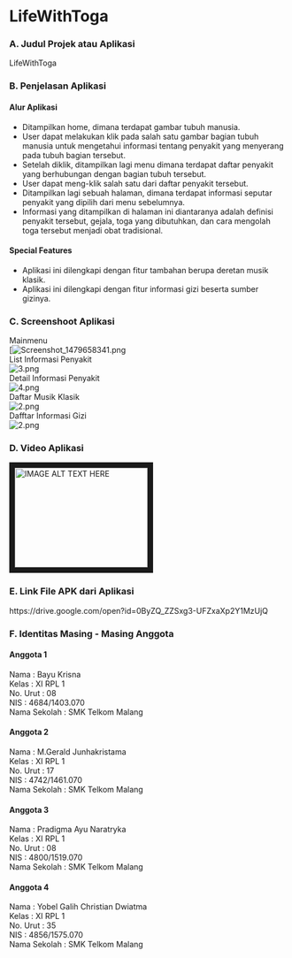 # LifeWithToga

### A. Judul Projek atau Aplikasi
LifeWithToga

### B. Penjelasan Aplikasi
#### Alur Aplikasi
- Ditampilkan home, dimana terdapat gambar tubuh manusia.
- User dapat melakukan klik pada salah satu gambar bagian tubuh manusia untuk mengetahui informasi tentang penyakit yang menyerang pada tubuh bagian tersebut.
- Setelah diklik, ditampilkan lagi menu dimana terdapat daftar penyakit yang berhubungan dengan bagian tubuh tersebut.
- User dapat meng-klik salah satu dari daftar penyakit tersebut.
- Ditampilkan lagi sebuah halaman, dimana terdapat informasi seputar penyakit yang dipilih dari menu sebelumnya.
- Informasi yang ditampilkan di halaman ini diantaranya adalah definisi penyakit tersebut, gejala, toga yang dibutuhkan, dan cara mengolah toga tersebut menjadi obat tradisional.

#### Special Features
- Aplikasi ini dilengkapi dengan fitur tambahan berupa deretan musik klasik.
- Aplikasi ini dilengkapi dengan fitur informasi gizi beserta sumber gizinya.

### C. Screenshoot Aplikasi
Mainmenu <br>
[![Screenshot_1479658341.png](https://s15.postimg.org/8hqsirb4b/mainmenu.png) <br>
List Informasi Penyakit <br>
![3.png](https://s15.postimg.org/6nrjdocdn/list.png) <br>
Detail Informasi Penyakit <br>
![4.png](https://s17.postimg.org/esv9os4lb/detail.png) <br>
Daftar Musik Klasik <br>
![2.png](https://s12.postimg.org/pwrz05fjh/musik.png) <br>
Dafftar Informasi Gizi <br>
![2.png](https://s18.postimg.org/pcri6o2a1/listgizi.png)


### D. Video Aplikasi
<a href="http://www.youtube.com/watch?feature=player_embedded&v=YOUTUBE_VIDEO_ID_HERE
" target="_blank"><img src="http://img.youtube.com/vi/YOUTUBE_VIDEO_ID_HERE/0.jpg" 
alt="IMAGE ALT TEXT HERE" width="240" height="180" border="10" /></a>

### E. Link File APK dari Aplikasi
<p> https://drive.google.com/open?id=0ByZQ_ZZSxg3-UFZxaXp2Y1MzUjQ </p> 

### F. Identitas Masing - Masing Anggota
#### Anggota 1
Nama          : Bayu Krisna <br>
Kelas         : XI RPL 1 <br>
No. Urut      : 08 <br>
NIS           : 4684/1403.070 <br>
Nama Sekolah  : SMK Telkom Malang <br>

#### Anggota 2
Nama          : M.Gerald Junhakristama <br>
Kelas         : XI RPL 1 <br>
No. Urut      : 17 <br>
NIS           : 4742/1461.070 <br>
Nama Sekolah  : SMK Telkom Malang <br>

#### Anggota 3
Nama          : Pradigma Ayu Naratryka <br>
Kelas         : XI RPL 1 <br>
No. Urut      : 08 <br>
NIS           : 4800/1519.070 <br>
Nama Sekolah  : SMK Telkom Malang <br>

#### Anggota 4
Nama          : Yobel Galih Christian Dwiatma <br>
Kelas         : XI RPL 1 <br>
No. Urut      : 35 <br>
NIS           : 4856/1575.070 <br>
Nama Sekolah  : SMK Telkom Malang <br>

